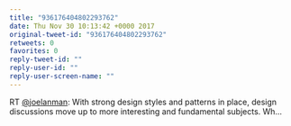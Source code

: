 ```yaml
---
title: "936176404802293762"
date: Thu Nov 30 10:13:42 +0000 2017
original-tweet-id: "936176404802293762"
retweets: 0
favorites: 0
reply-tweet-id: ""
reply-user-id: ""
reply-user-screen-name: ""
---
```

RT <a href="https://twitter.com/joelanman">@joelanman</a>: With strong design styles and patterns in place, design discussions move up to more interesting and fundamental subjects. Wh…
